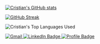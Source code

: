 [![Cristian's GitHub stats](https://github-readme-stats.vercel.app/api?username=vcristian1&theme=great-gatsby)](https://github.com/vcristian1/github-readme-stats)

[![GitHub Streak](https://streak-stats.demolab.com/?user=vcristian1)](https://git.io/streak-stats)<br>

![Cristian's Top Languages Used](https://github-readme-stats.vercel.app/api/top-langs/?username=vcristian1&show_icons=true&theme=great-gatsby)

<a href="mailto: cristian.v0223@gmail.com">
    <img src="https://img.shields.io/badge/Gmail-D14836?style=for-the-badge&logo=gmail&logoColor=white&color=071A2C" alt="Gmail"/>
  </a>


<a href="https://www.linkedin.com/in/cristian-vargas-13686a1a3/">
    <img src="https://img.shields.io/badge/LinkedIn-blue?style=for-the-badge&logo=linkedin&logoColor=white&color=071A2C" alt="LinkedIn Badge"/>
  </a>
  
  <a href="[https://vcristian1.github.io/vcristian_portfolio_demo/#projects](https://my-portfolio-e3eyufkkd-vcristian1.vercel.app/)">
    <img src="https://img.shields.io/badge/Portfolio-430098?style=for-the-badge&logo=github&logoColor=white&color=071A2C" alt="Profile Badge"/>
  </a>
